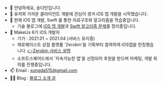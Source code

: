- 👋 안녕하세요, 송다인입니다.
- 👀 유저와 가까운 클라이언트 개발에 관심이 생겨 iOS 앱 개발을 시작했습니다.
- 🌱 현재 iOS 앱 개발, Swift 를 통한 자료구조와 알고리즘을 학습중입니다.
  - 기술 블로그에 [iOS 앱 개발](https://jellysong.tistory.com/category/Client/iOS)과 [Swift 알고리즘 문제](https://jellysong.tistory.com/category/Algorithm/알고리즘-Swift)를 정리중입니다.
- 💞️ MakeUs 6기 iOS 개발자 
  - 기가 : 2021.01 ~ 2021.04 (서비스 유지중)
  - 제로웨이스트 상점 플랫폼 'Zerobin'을 기획부터 참여하여 iOS앱을 런칭했습니다. [👉Zerobin 서비스 설명](https://www.notion.so/Zerobin-2bc30fcfde19468c834a74c83afd51e4)
  - 소프트스퀘어드에서 '지속가능한 앱'을 선정되어 후원을 받으며 마케팅, 개발 회의를 진행중입니다.
- 📫 Email : songda515@gmail.com 
- 👩‍💻 Blog : [블로그 소개 글](https://jellysong.tistory.com/notice/83)

<!---
songda515/songda515 is a ✨ special ✨ repository because its `README.md` (this file) appears on your GitHub profile.
You can click the Preview link to take a look at your changes.
--->
